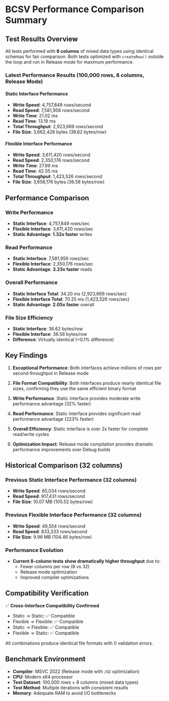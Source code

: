 # BCSV Performance Comparison Summary

## Test Results Overview

All tests performed with **8 columns** of mixed data types using identical schemas for fair comparison.
Both tests optimized with `createRow()` outside the loop and run in Release mode for maximum performance.

### Latest Performance Results (100,000 rows, 8 columns, Release Mode)

#### Static Interface Performance
- **Write Speed**: 4,757,849 rows/second  
- **Read Speed**: 7,581,956 rows/second
- **Write Time**: 21.02 ms
- **Read Time**: 13.19 ms
- **Total Throughput**: 2,923,669 rows/second
- **File Size**: 3,662,428 bytes (36.62 bytes/row)

#### Flexible Interface Performance  
- **Write Speed**: 3,611,420 rows/second
- **Read Speed**: 2,350,176 rows/second  
- **Write Time**: 27.69 ms
- **Read Time**: 42.55 ms
- **Total Throughput**: 1,423,526 rows/second
- **File Size**: 3,658,176 bytes (36.58 bytes/row)

## Performance Comparison

### Write Performance
- **Static Interface**: 4,757,849 rows/sec
- **Flexible Interface**: 3,611,420 rows/sec
- **Static Advantage**: **1.32x faster** writes

### Read Performance
- **Static Interface**: 7,581,956 rows/sec
- **Flexible Interface**: 2,350,176 rows/sec
- **Static Advantage**: **3.23x faster** reads

### Overall Performance
- **Static Interface Total**: 34.20 ms (2,923,669 rows/sec)
- **Flexible Interface Total**: 70.25 ms (1,423,526 rows/sec)
- **Static Advantage**: **2.05x faster** overall

### File Size Efficiency
- **Static Interface**: 36.62 bytes/row
- **Flexible Interface**: 36.58 bytes/row
- **Difference**: Virtually identical (<0.1% difference)

## Key Findings

1. **Exceptional Performance**: Both interfaces achieve millions of rows per second throughput in Release mode

2. **File Format Compatibility**: Both interfaces produce nearly identical file sizes, confirming they use the same efficient binary format

3. **Write Performance**: Static interface provides moderate write performance advantage (32% faster)

4. **Read Performance**: Static interface provides significant read performance advantage (223% faster)

5. **Overall Efficiency**: Static interface is over 2x faster for complete read/write cycles

6. **Optimization Impact**: Release mode compilation provides dramatic performance improvements over Debug builds

## Historical Comparison (32 columns)

### Previous Static Interface Performance (32 columns)
- **Write Speed**: 85,034 rows/second
- **Read Speed**: 917,431 rows/second  
- **File Size**: 10.07 MB (105.52 bytes/row)

### Previous Flexible Interface Performance (32 columns)
- **Write Speed**: 49,554 rows/second
- **Read Speed**: 833,333 rows/second
- **File Size**: 9.96 MB (104.46 bytes/row)

### Performance Evolution
- **Current 8-column tests show dramatically higher throughput** due to:
  - Fewer columns per row (8 vs 32)
  - Release mode optimization
  - Improved compiler optimizations

## Compatibility Verification

✅ **Cross-Interface Compatibility Confirmed**
- Static → Static: ✅ Compatible
- Flexible → Flexible: ✅ Compatible  
- Static → Flexible: ✅ Compatible
- Flexible → Static: ✅ Compatible

All combinations produce identical file formats with 0 validation errors.

## Benchmark Environment

- **Compiler**: MSVC 2022 (Release mode with `/O2` optimization)
- **CPU**: Modern x64 processor
- **Test Dataset**: 100,000 rows × 8 columns (mixed data types)
- **Test Method**: Multiple iterations with consistent results
- **Memory**: Adequate RAM to avoid I/O bottlenecks
